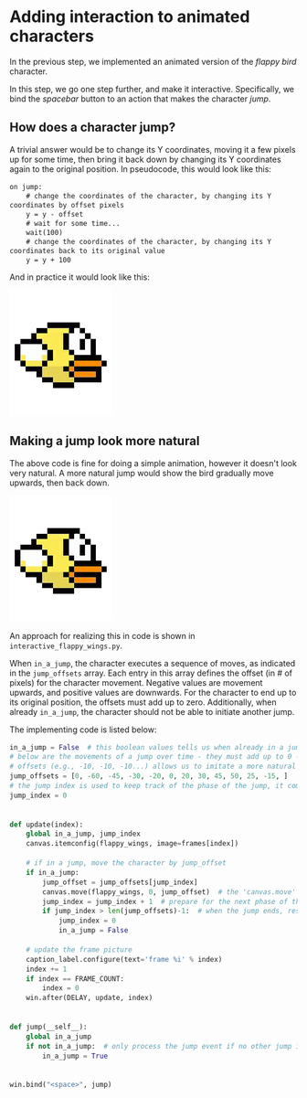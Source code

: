 # Adding interaction to animated characters

In the previous step, we implemented an animated version of the *flappy bird* character.

In this step, we go one step further, and make it interactive. Specifically, we bind the *spacebar* button
to an action that makes the character *jump*.

## How does a character jump?

A trivial answer would be to change its Y coordinates, moving it a few pixels up for some time, then
bring it back down by changing its Y coordinates again to the original position. In pseudocode, this would
look like this:

```
on jump:
    # change the coordinates of the character, by changing its Y coordinates by offset pixels
    y = y - offset
    # wait for some time...
    wait(100)
    # change the coordinates of the character, by changing its Y coordinates back to its original value
    y = y + 100
```

And in practice it would look like this:

![Jumping flappy bird](jumping_flappy_bird.gif)

## Making a jump look more natural

The above code is fine for doing a simple animation, however it doesn't look very natural. A more natural
jump would show the bird gradually move upwards, then back down.

![Smoothly jumping flappy bird](smooth_jump_flappy_bird.gif)

An approach for realizing this in code is shown in ``interactive_flappy_wings.py``.

When ``in_a_jump``, the character executes a sequence of moves, as indicated in the ``jump_offsets`` array.
Each entry in this array defines the offset (in # of pixels) for the character movement. Negative values
are movement upwards, and positive values are downwards. For the character to end up to its original
position, the offsets must add up to zero. Additionally, when already ``in_a_jump``, the character should
not be able to initiate another jump.

The implementing code is listed below:

```python
in_a_jump = False  # this boolean values tells us when already in a jump as to not start another one
# below are the movements of a jump over time - they must add up to 0 - having this instead of a fixed set of constant
# offsets (e.g., -10, -10, -10...) allows us to imitate a more natural jump (negative is up, positive is down)
jump_offsets = [0, -60, -45, -30, -20, 0, 20, 30, 45, 50, 25, -15, ]
# the jump index is used to keep track of the phase of the jump, it completes after len(jump_offsets) steps
jump_index = 0


def update(index):
    global in_a_jump, jump_index
    canvas.itemconfig(flappy_wings, image=frames[index])

    # if in a jump, move the character by jump_offset
    if in_a_jump:
        jump_offset = jump_offsets[jump_index]
        canvas.move(flappy_wings, 0, jump_offset)  # the 'canvas.move' function moves the specified object by the specified X.Y offset
        jump_index = jump_index + 1  # prepare for the next phase of the jump
        if jump_index > len(jump_offsets)-1:  # when the jump ends, reset the jump_index and set in_a_jump back to False
            jump_index = 0
            in_a_jump = False

    # update the frame picture
    caption_label.configure(text='frame %i' % index)
    index += 1
    if index == FRAME_COUNT:
        index = 0
    win.after(DELAY, update, index)


def jump(__self__):
    global in_a_jump
    if not in_a_jump:  # only process the jump event if no other jump is in progress
        in_a_jump = True


win.bind("<space>", jump)
```
